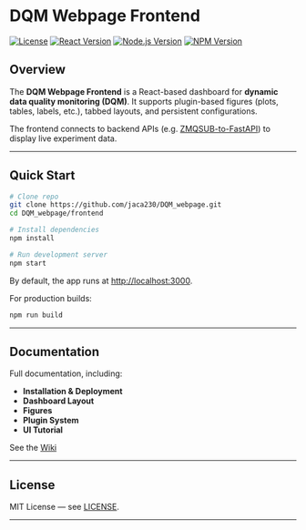 # DQM Webpage Frontend

[![License](https://img.shields.io/badge/license-MIT-green)](LICENSE)
[![React Version](https://img.shields.io/badge/react-18.2.0-blue)](https://reactjs.org/)
[![Node.js Version](https://img.shields.io/badge/node-%3E=16.0.0-green)](https://nodejs.org/)
[![NPM Version](https://img.shields.io/badge/npm-%3E=8.0.0-orange)](https://www.npmjs.com/)

## Overview

The **DQM Webpage Frontend** is a React-based dashboard for **dynamic data quality monitoring (DQM)**.
It supports plugin-based figures (plots, tables, labels, etc.), tabbed layouts, and persistent configurations.

The frontend connects to backend APIs (e.g. [ZMQSUB-to-FastAPI](https://github.com/jaca230/ZMQSUB_to_FastAPI)) to display live experiment data.

---

## Quick Start

```bash
# Clone repo
git clone https://github.com/jaca230/DQM_webpage.git
cd DQM_webpage/frontend

# Install dependencies
npm install

# Run development server
npm start
```

By default, the app runs at [http://localhost:3000](http://localhost:3000).

For production builds:

```bash
npm run build
```

---

## Documentation

Full documentation, including:

* **Installation & Deployment**
* **Dashboard Layout**
* **Figures**
* **Plugin System**
* **UI Tutorial**

See the [Wiki](https://github.com/jaca230/DQM_webpage/wiki)

---

## License

MIT License — see [LICENSE](LICENSE).

---
